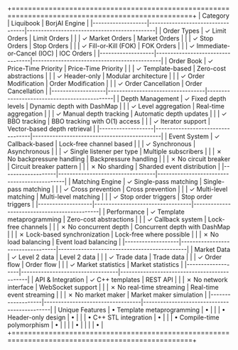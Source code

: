 
+==================================================================================================+
| Category           | Liquibook                       | BorjAI Engine                              |
|-------------------|----------------------------------|---------------------------------------------|
| Order Types       | ✓ Limit Orders                   |  Limit Orders                             |
|                   | ✓ Market Orders                  |  Market Orders                            |
|                   | ✓ Stop Orders                    |  Stop Orders                              |
|                   | ✓ Fill-or-Kill (FOK)            |  FOK Orders                               |
|                   | ✓ Immediate-or-Cancel (IOC)     |  IOC Orders                               |
|-------------------|----------------------------------|---------------------------------------------|
| Order Book        | ✓ Price-Time Priority           | Price-Time Priority                      |
|                   | ✓ Template-based                |  Zero-cost abstractions                   |
|                   | ✓ Header-only                   |  Modular architecture                     |
|                   | ✓ Order Modification            |  Order Modification                       |
|                   | ✓ Order Cancellation            |  Order Cancellation                       |
|-------------------|----------------------------------|---------------------------------------------|
| Depth Management  | ✓ Fixed depth levels            |  Dynamic depth with DashMap               |
|                   | ✓ Level aggregation             |  Real-time aggregation                    |
|                   | ✓ Manual depth tracking         |  Automatic depth updates                  |
|                   | ✓ BBO tracking                  |  BBO tracking with O(1) access            |
|                   | ✓ Iterator support              |  Vector-based depth retrieval             |
|-------------------|----------------------------------|---------------------------------------------|
| Event System      | ✓ Callback-based                |  Lock-free channel based                  |
|                   | ✓ Synchronous                   |  Asynchronous                             |
|                   | ✓ Single listener per type      |  Multiple subscribers                     |
|                   | ✗ No backpressure handling      | Backpressure handling                    |
|                   | ✗ No circuit breaker            |  Circuit breaker pattern                  |
|                   | ✗ No sharding                   |  Sharded event distribution               |
|-------------------|----------------------------------|---------------------------------------------|
| Matching Engine   | ✓ Single-pass matching          |  Single-pass matching                     |
|                   | ✓ Cross prevention              |  Cross prevention                         |
|                   | ✓ Multi-level matching          |  Multi-level matching                     |
|                   | ✓ Stop order triggers           |  Stop order triggers                      |
|-------------------|----------------------------------|---------------------------------------------|
| Performance       | ✓ Template metaprogramming      |  Zero-cost abstractions                   |
|                   | ✓ Callback system               |  Lock-free channels                       |
|                   | ✗ No concurrent depth           |  Concurrent depth with DashMap            |
|                   | ✗ Lock-based synchronization    |  Lock-free where possible                 |
|                   | ✗ No load balancing             |  Event load balancing                     |
|-------------------|----------------------------------|---------------------------------------------|
| Market Data       | ✓ Level 2 data                  |  Level 2 data                            |
|                   | ✓ Trade data                    |  Trade data                              |
|                   | ✓ Order flow                    |  Order flow                              |
|                   | ✓ Market statistics             | Market statistics                       |
|-------------------|----------------------------------|---------------------------------------------|
| API & Integration | ✓ C++ templates                 |  REST API                                |
|                   | ✗ No network interface          |  WebSocket support                       |
|                   | ✗ No real-time streaming        |  Real-time event streaming               |
|                   | ✗ No market maker               |  Market maker simulation                 |
|-------------------|----------------------------------|---------------------------------------------|
| Unique Features   | • Template metaprogramming      | •           |
|                   | • Header-only design            | •        |
|                   | • C++ STL integration           | •             |
|                   | • Compile-time polymorphism     | •              |
|                   |                                 | •                 |
|                   |                                 | •                   |
+==================================================================================================+